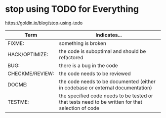 # stop using TODO for Everything

https://goldin.io/blog/stop-using-todo

| Term            | Indicates...                                                 |
| --------------- | ------------------------------------------------------------ |
| FIXME:          | something is broken                                          |
| HACK/OPTIMIZE:  | the code is suboptimal and should be refactored              |
| BUG:            | there is a bug in the code                                   |
| CHECKME/REVIEW: | the code needs to be reviewed                                |
| DOCME:          | the code needs to be documented (either in codebase or external documentation) |
| TESTME:         | the specified code needs to be tested or that tests need to be written for that selection of code |